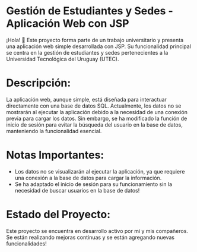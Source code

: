 # Gestión de Estudiantes y Sedes - Aplicación Web con JSP 
¡Hola! 👋 Este proyecto forma parte de un trabajo universitario y presenta una aplicación web simple desarrollada con JSP. Su funcionalidad principal se centra en la gestión de estudiantes y sedes pertenecientes a la Universidad Tecnológica del Uruguay (UTEC).

# Descripción:
La aplicación web, aunque simple, está diseñada para interactuar directamente con una base de datos SQL. Actualmente, los datos no se mostrarán al ejecutar la aplicación debido a la necesidad de una conexión previa para cargar los datos. Sin embargo, se ha modificado la función de inicio de sesión para evitar la búsqueda del usuario en la base de datos, manteniendo la funcionalidad esencial.

# Notas Importantes:
* Los datos no se visualizarán al ejecutar la aplicación, ya que requiere una conexión a la base de datos para cargar la información.
* Se ha adaptado el inicio de sesión para su funcionamiento sin la necesidad de buscar usuarios en la base de datos! 

# Estado del Proyecto:
Este proyecto se encuentra en desarrollo activo por mí y mis compañeros. Se están realizando mejoras continuas y se están agregando nuevas funcionalidades!
